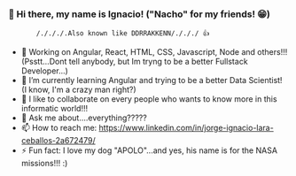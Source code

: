 ### :wave: Hi there, my name is Ignacio! ("Nacho" for my friends! :grin:)
           /./././.Also known like DDRRAKKENN/./././ 👍

- 🔭 Working on Angular, React, HTML, CSS, Javascript, Node and others!!! (Psstt...Dont tell anybody, but Im tryng to be a better Fullstack Developer...)
- 🌱 I’m currently learning Angular and trying to be a better Data Scientist! (I know, I'm a crazy man right?)
- 👯 I like to collaborate on every people who wants to know more in this informatic world!!!
- 💬 Ask me about....everything?????
- 📫 How to reach me: https://www.linkedin.com/in/jorge-ignacio-lara-ceballos-2a672479/
- ⚡ Fun fact: I love my dog "APOLO"...and yes, his name is for the NASA missions!!! :)
